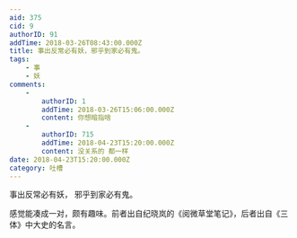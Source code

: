 ```yaml
---
aid: 375
cid: 9
authorID: 91
addTime: 2018-03-26T08:43:00.000Z
title: 事出反常必有妖，邪乎到家必有鬼。
tags:
    - 事
    - 妖
comments:
    -
        authorID: 1
        addTime: 2018-03-26T15:06:00.000Z
        content: 你想暗指啥
    -
        authorID: 715
        addTime: 2018-04-23T15:20:00.000Z
        content: 没关系的 都一样
date: 2018-04-23T15:20:00.000Z
category: 吐槽
---
```


事出反常必有妖， 邪乎到家必有鬼。

感觉能凑成一对，颇有趣味。前者出自纪晓岚的《阅微草堂笔记》，后者出自《三体》中大史的名言。
